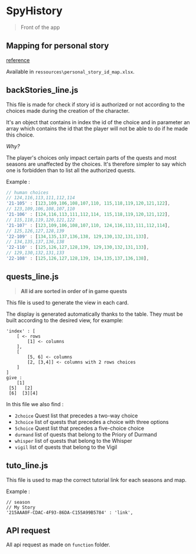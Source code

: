 # SpyHistory
> Front of the app

## Mapping for personal story
[reference](https://wiki.guildwars2.com/wiki/Guild_Wars_2_Wiki:Projects/Personal_storyline/visual_overview)

Available in ``ressources\personal_story_id_map.xlsx``.

## backStories_line.js
This file is made for check if story id is authorized or not according to the choices made during the creation of the character.

It's an object that contains in index the id of the choice and in parameter an array which contains the id that the player will not be able to do if he made this choice.

*Why?*

The player's choices only impact certain parts of the quests and most seasons are unaffected by the choices.
It's therefore simpler to say which one is forbidden than to list all the authorized quests.

Example : 

```js
// human choices
// 124,116,113,111,112,114
'21-105' : [123,109,106,108,107,110, 115,118,119,120,121,122],
// 123,109,106,108,107,110
'21-106' : [124,116,113,111,112,114, 115,118,119,120,121,122],
// 115,118,119,120,121,122
'21-107' : [123,109,106,108,107,110, 124,116,113,111,112,114],
// 125,126,127,128,139
'22-109' : [134,135,137,136,138, 129,130,132,131,133],
// 134,135,137,136,138
'22-110' : [125,126,127,128,139, 129,130,132,131,133],
// 129,130,132,131,133
'22-108' : [125,126,127,128,139, 134,135,137,136,138],
```

## quests_line.js
> **All id are sorted in order of in game quests**

This file is used to generate the view in each card.

The display is generated automatically thanks to the table. They must be built according to the desired view, for example:

```
'index' : [
    [ <- rows
        [1] <- columns
    ],
    [
        [5, 6] <- columns
        [2, [3,4]] <- columns with 2 rows choices
    ]
]
give :
    [1]
 [5]   [2]
 [6]  [3][4]
```

In this file we also find : 
 - ``2choice`` Quest list that precedes a two-way choice
 - ``3choice`` list of quests that precedes a choice with three options
 - ``5choice`` Quest list that precedes a five-choice choice
 - ``durmand`` list of quests that belong to the Priory of Durmand
 - ``whisper`` list of quests that belong to the Whisper
 - ``vigil`` list of quests that belong to the Vigil

## tuto_line.js
This file is used to map the correct tutorial link for each seasons and map.

Example : 
```
// season
// My Story
'215AAA0F-CDAC-4F93-86DA-C155A99B5784' : 'link',
```

## API request
All api request as made on ``function`` folder. 
